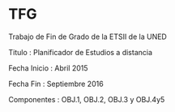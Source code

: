# TFG

Trabajo de Fin de Grado de la ETSII de la UNED

Titulo        : Planificador de Estudios a distancia

Fecha Inicio  : Abril 2015

Fecha Fin     : Septiembre 2016

Componentes   : OBJ.1, OBJ.2, OBJ.3 y OBJ.4y5
